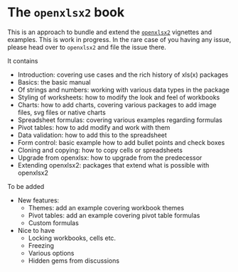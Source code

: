 # The `openxlsx2` book

This is an approach to bundle and extend the [`openxlsx2`](https://github.com/JanMarvin/openxlsx2) vignettes and examples. This is work in progress. In the rare case of you having any issue, please head over to `openxlsx2` and file the issue there.

It contains

- Introduction: covering use cases and the rich history of xls(x) packages
- Basics: the basic manual
- Of strings and numbers: working with various data types in the package
- Styling of worksheets: how to modify the look and feel of workbooks
- Charts: how to add charts, covering various packages to add image files, svg files or native charts
- Spreadsheet formulas: covering various examples regarding formulas
- Pivot tables: how to add modify and work with them
- Data validation: how to add this to the spreadsheet
- Form control: basic example how to add bullet points and check boxes
- Cloning and copying: how to copy cells or spreadsheets
- Upgrade from openxlsx: how to upgrade from the predecessor
- Extending openxlsx2: packages that extend what is possible with openxlsx2

To be added

-   New features:
    -   Themes: add an example covering workbook themes
    -   Pivot tables: add an example covering pivot table formulas
    -   Custom formulas
-   Nice to have
    -   Locking workbooks, cells etc.
    -   Freezing
    -   Various options
    -   Hidden gems from discussions
